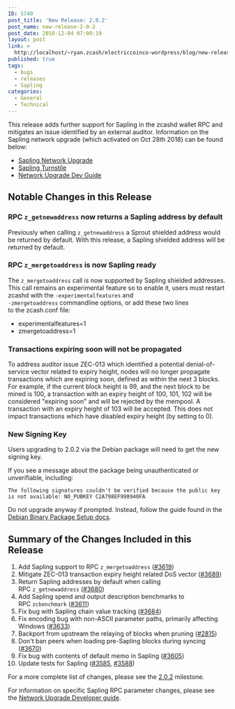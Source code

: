```yaml
---
ID: 5740
post_title: 'New Release: 2.0.2'
post_name: new-release-2-0-2
post_date: 2018-12-04 07:00:19
layout: post
link: >
  http://localhost/~ryan.zcash/electriccoinco-wordpress/blog/new-release-2-0-2/
published: true
tags:
  - bugs
  - releases
  - Sapling
categories:
  - General
  - Technical
---
```

<!-- wp:paragraph -->
<p>This release adds further support for Sapling in the zcashd wallet RPC and mitigates an issue identified by an external auditor. Information on the Sapling network upgrade (which activated on Oct 28th 2018) can be found below:</p>
<!-- /wp:paragraph -->
<!-- wp:list -->
<ul><li><a href="https://z.cash/upgrade/sapling.html">Sapling Network Upgrade</a></li><li><a href="https://zcash.readthedocs.io/en/latest/rtd_pages/sapling_turnstile.html">Sapling Turnstile</a></li><li><a href="https://zcash.readthedocs.io/en/latest/rtd_pages/nu_dev_guide.html">Network Upgrade Dev Guide</a></li></ul>
<!-- /wp:list -->
<!-- wp:heading -->
<h2>Notable Changes in this Release</h2>
<!-- /wp:heading -->
<!-- wp:heading {"level":3} -->
<h3>RPC&nbsp;<code>z_getnewaddress</code>&nbsp;now returns a Sapling address by default</h3>
<!-- /wp:heading -->
<!-- wp:paragraph -->
<p>Previously when calling&nbsp;<code>z_getnewaddress</code>&nbsp;a Sprout shielded address would be returned by default. With this release, a Sapling shielded address will be returned by default.</p>
<!-- /wp:paragraph -->
<!-- wp:heading {"level":3} -->
<h3>RPC <code>z_mergetoaddress</code> is now Sapling ready</h3>
<!-- /wp:heading -->
<!-- wp:paragraph -->
<p>The <code>z_mergetoaddress</code> call is now supported by Sapling shielded addresses. This call remains an experimental feature so to enable it, users must restart zcashd with the <code>-experimentalfeatures</code> and<br /><code>-zmergetoaddress</code> commandline options, or add these two lines<br />to the zcash.conf file:</p>
<!-- /wp:paragraph -->
<!-- wp:list -->
<ul><li>experimentalfeatures=1</li><li>zmergetoaddress=1</li></ul>
<!-- /wp:list -->
<!-- wp:heading {"level":3} -->
<h3>Transactions expiring soon will not be propagated</h3>
<!-- /wp:heading -->
<!-- wp:paragraph -->
<p>To address auditor issue ZEC-013 which identified a potential denial-of-service vector related to expiry height, nodes will no longer propagate transactions which are expiring soon, defined as within the next 3 blocks. For example, if the current block height is 99, and the next block to be mined is 100, a transaction with an expiry height of 100, 101, 102 will be considered "expiring soon" and will be rejected by the mempool. A transaction with an expiry height of 103 will be accepted. This does not impact transactions which have disabled expiry height (by setting to 0).</p>
<!-- /wp:paragraph -->
<!-- wp:heading {"level":3} -->
<h3>New Signing Key</h3>
<!-- /wp:heading -->
<!-- wp:paragraph -->
<p>Users upgrading to 2.0.2 via the Debian package will need to get the new signing key.&nbsp;</p>
<!-- /wp:paragraph -->
<!-- wp:paragraph -->
<p>If you see a message about the package being unauthenticated or unverifiable, including:</p>
<!-- /wp:paragraph -->
<!-- wp:paragraph -->
<p><code>The following signatures couldn't be verified because the public key is not available: NO_PUBKEY C2A798EF998940FA&nbsp;</code></p>
<!-- /wp:paragraph -->
<!-- wp:paragraph -->
<p>Do not upgrade anyway if prompted. Instead, follow the guide found in the <a href="https://zcash.readthedocs.io/en/latest/rtd_pages/install_debian_bin_packages.html">Debian Binary Package Setup docs</a>.</p>
<!-- /wp:paragraph -->
<!-- wp:heading -->
<h2>Summary of the Changes Included in this Release</h2>
<!-- /wp:heading -->
<!-- wp:list {"ordered":true} -->
<ol><li>Add Sapling support to RPC&nbsp;<code>z_mergetoaddress</code>&nbsp;(<a href="https://github.com/zcash/zcash/pull/3619">#3619</a>)</li><li>Mitigate ZEC-013 transaction expiry height related DoS vector (<a href="https://github.com/zcash/zcash/pull/3689">#3689</a>)</li><li>Return Sapling addresses by default when calling RPC&nbsp;<code>z_getnewaddress</code>&nbsp;(<a href="https://github.com/zcash/zcash/pull/3680">#3680</a>)</li><li>Add Sapling spend and output description benchmarks to RPC&nbsp;<code>zcbenchmark</code>&nbsp;(<a href="https://github.com/zcash/zcash/pull/3611">#3611</a>)</li><li>Fix bug with Sapling chain value tracking (<a href="https://github.com/zcash/zcash/pull/3684">#3684</a>)</li><li>Fix encoding bug with non-ASCII parameter paths, primarily affecting Windows (<a href="https://github.com/zcash/zcash/pull/3633">#3633</a>)</li><li>Backport from upstream the relaying of blocks when pruning (<a href="https://github.com/zcash/zcash/pull/2815">#2815</a>)</li><li>Don't ban peers when loading pre-Sapling blocks during syncing (<a href="https://github.com/zcash/zcash/pull/3670">#3670</a>)</li><li>Fix bug with contents of default memo in Sapling (<a href="https://github.com/zcash/zcash/pull/3605">#3605</a>)</li><li>Update tests for Sapling (<a href="https://github.com/zcash/zcash/pull/3585">#3585</a>,&nbsp;<a href="https://github.com/zcash/zcash/pull/3588">#3588</a>)</li></ol>
<!-- /wp:list -->
<!-- wp:paragraph -->
<p>For a more complete list of changes, please see the&nbsp;<a href="https://github.com/zcash/zcash/milestone/76?closed=1">2.0.2</a>&nbsp;milestone.</p>
<!-- /wp:paragraph -->
<!-- wp:paragraph -->
<p>For information on specific Sapling RPC parameter changes, please see the&nbsp;<a href="https://zcash.readthedocs.io/en/latest/rtd_pages/nu_dev_guide.html#using-zcashd-unmodified">Network Upgrade Developer guide</a>.</p>
<!-- /wp:paragraph -->
